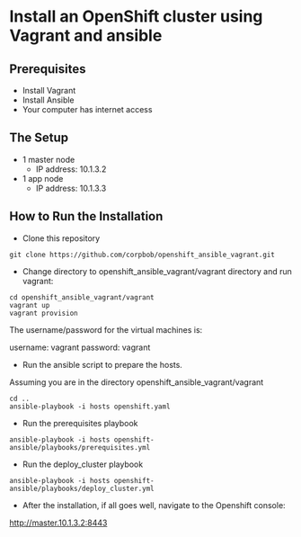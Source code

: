 # Install an OpenShift cluster using Vagrant and ansible

## Prerequisites
- Install Vagrant
- Install Ansible
- Your computer has internet access

## The Setup

- 1 master node
  - IP address: 10.1.3.2 
- 1 app node
  - IP address: 10.1.3.3

## How to Run the Installation

- Clone this repository
  
```
git clone https://github.com/corpbob/openshift_ansible_vagrant.git
```

- Change directory to openshift_ansible_vagrant/vagrant directory and run vagrant:

```
cd openshift_ansible_vagrant/vagrant
vagrant up
vagrant provision
```
The username/password for the virtual machines is:

username: vagrant
password: vagrant

- Run the ansible script to prepare the hosts.

Assuming you are in the directory openshift_ansible_vagrant/vagrant
```
cd ..
ansible-playbook -i hosts openshift.yaml
```

- Run the prerequisites playbook

```
ansible-playbook -i hosts openshift-ansible/playbooks/prerequisites.yml
```

- Run the deploy_cluster playbook

```
ansible-playbook -i hosts openshift-ansible/playbooks/deploy_cluster.yml
```

- After the installation, if all goes well, navigate to the Openshift console:

http://master.10.1.3.2:8443

